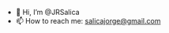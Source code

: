 - 👋 Hi, I’m @JRSalica
- 📫 How to reach me: salicajorge@gmail.com

<!---
JRSalica/JRSalica is a ✨ special ✨ repository because its `README.md` (this file) appears on your GitHub profile.
You can click the Preview link to take a look at your changes.
--->
